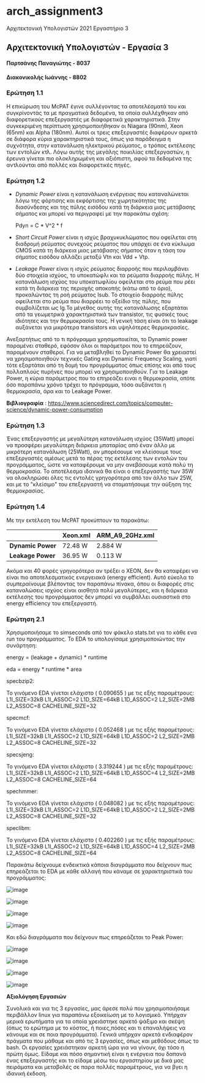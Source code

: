 # arch_assignment3

Αρχιτεκτονική Υπολογιστών 2021 Εργαστήριο 3

## Αρχιτεκτονική Υπολογιστών - Εργασία 3
#### Παρτσάνης Παναγιώτης - 8037
#### Διακονικολής Ιωάννης - 8802

### **Ερώτηση 1.1**


Η επικύρωση του McPAT έγινε συλλέγοντας τα αποτελέσματά του και συγκρίνοντάς τα με πραγματικά δεδομένα, τα οποία συλλέχθηκαν από διαφορετικούς επεξεργαστές με διαφορετικά χαρακτηριστικά. Στην συγκεκριμένη περίπτωση χρησιμοποιήθηκαν οι Niagara (90nm), Xeon (65nm) και Alpha (180nm). Αυτοί οι τρεις επεξεργαστές διαφέρουν αρκετά σε διάφορα κύρια χαρακτηριστικά τους, όπως για παράδειγμα η συχνότητα, στην κατανάλωση ηλεκτρικού ρεύματος, ο τρόπος εκτέλεσης των εντολών κτλ. Λόγω αυτής της μεγάλης ποικιλίας επεξεργαστών, η έρευνα γίνεται πιο ολοκληρωμένη και αξιόπιστη, αφού τα δεδομένα της αντλούνται από πολλές και διαφορετικές πηγές.

### **Ερώτηση 1.2**

* _Dynamic Power_ είναι η κατανάλωση ενέργειας που καταναλώνεται λόγω της φόρτισης και εκφόρτισης της χωρητικότητας της διασύνδεσης και της πύλης εισόδου κατά τη διάρκεια μιας μετάβασης σήματος και μπορεί να περιγραφεί με την παρακάτω σχέση: 

  Pdyn = C * V^2 * f
  
* _Short Circuit Power_ είναι η ισχύς βραχυκυκλώματος που οφείλεται στη διαδρομή ρεύματος συνεχούς ρεύματος που υπάρχει σε ένα κύκλωμα CMOS κατά τη διάρκεια μιας μετάβασης σήματος όταν η τάση του σήματος εισόδου αλλάζει μεταξύ Vtn και Vdd + Vtp.

* _Leakage Power_ είναι η ισχύς ρεύματος διαρροής που περιλαμβάνει δύο στοιχεία ισχύος, το υποκατώφλι και τα ρεύματα διαρροής πύλης. Η κατανάλωση ισχύος του υποκατωφλίου οφείλεται στο ρεύμα που ρέει κατά τη διάρκεια της περιοχής αποκοπής (κάτω από το όριο), προκαλώντας τη ροή ρεύματος Isub. Το στοιχείο διαρροής πύλης οφείλεται στο ρεύμα που διαρρέει το οξείδιο της πύλης, που συμβολίζεται ως Ig.Το μέγεθος αυτής της κατανάλωσης εξαρτάται από τα γεωμετρικά χαρακτηριστικά των transistor, τις φυσικές τους ιδιότητες και την θερμοκρασία τους. Η γενική τάση είναι ότι το leakage αυξάνεται για μικρότερα transistors και υψηλότερες θερμοκρασίες.

Ανεξαρτήτως από το τι πρόγραμμα χρησιμοποιείται, το Dynamic power παραμένει σταθερό, εφόσον όλοι οι παράμετροι που το επηρεάζουν, παραμένουν σταθεροί. Για να μεταβληθεί το Dynamic Power θα χρειαστεί να χρησιμοποιηθούν τεχνικές Gating και Dynamic Frequency Scaling, γιατί τότε εξαρτάται από τη δομή του προγράμματος όπως επίσης και από τους πολλαπλούς πυρήνες που μπορεί να χρησιμοποιηθούν. Για το Leakage Power, η κύρια παράμετρος που το επηρεάζει ειναι η θερμοκρασία, οπότε όσο παραπάνω χρόνο τρέχει το πρόγραμμα, τόσο αυξάνεται η θερμοκρασία, άρα και το Leakage Power.
  
**Βιβλιογραφία** : https://www.sciencedirect.com/topics/computer-science/dynamic-power-consumption

### **Ερώτηση 1.3**

Ένας επεξεργαστής με μεγαλύτερη κατανάλωση ισχύος (35Watt) μπορεί να προσφέρει μεγαλύτερη διάρκεια μπαταρίας από έναν άλλο με μικρότερη κατανάλωση (25Watt), αν μπορέσουμε να κλείσουμε τους επεξεργαστές αμέσως μετά το πέρας της εκτέλεσης των εντολών του προγράμματος, ώστε να καταφέρουμε να μην ανεβάσουμε κατά πολύ τη θερμοκρασία. Το αποτέλεσμα ιδανικά θα είναι ο επεξεργαστής των 35W να ολοκληρώσει όλες τις εντολές γρηγορότερα από τον άλλο των 25W, και με το "κλείσιμο" του επεξεργαστή να σταματήσουμε την αύξηση της θερμοκρασίας.


### **Ερώτηση 1.4**

Με την εκτέλεση του McPAT προκύπτουν τα παρακάτω:

|  | **Xeon.xml** | **ARM_A9_2GHz.xml** |
| ---------------- | ----------- | ----------- |
| **Dynamic Power** | 72.48 W | 2.884 W |
| **Leakage Power** | 36.95 W | 0.113 W |

Ακόμα και 40 φορές γρηγορότερα αν τρέξει ο ΧΕΟΝ, δεν θα καταφέρει να είναι πιο αποτελεσματικός ενεργειακά (energy efficient). Αυτό εύκολα το συμπεραίνουμε βλέποντας τον παραπάνω πίνακα, όπου οι διαφορές στις καταναλώσεις ισχύος είναι αισθητά πολύ μεγαλύτερες, και η διάρκεια εκτέλεσης του προγράμματος δεν μπορεί να συμβάλλει ουσιαστικά στο energy efficiency του επεξεργαστή.

### **Ερώτηση 2.1**

Χρησιμοποιήσαμε το simseconds από τον φάκελο stats.txt για το κάθε ενα run του προγράμματος. Το EDA το υπολογίσαμε χρησιμοποιώντας την συνάρτηση: 

energy = (leakage + dynamic) * runtime

eda = energy * runtime * area


specbzip2:

Το γινόμενο EDA γίνεται ελάχιστο ( 0.090655 ) με τις εξής παραμέτρους:
L1I_SIZE=32kB L1I_ASSOC=2 L1D_SIZE=64kB L1D_ASSOC=2 L2_SIZE=2MB L2_ASSOC=8 CACHELINE_SIZE=32

specmcf:

Το γινόμενο EDA γίνεται ελάχιστο ( 0.052468 ) με τις εξής παραμέτρους:
L1I_SIZE=32kB L1I_ASSOC=2 L1D_SIZE=64kB L1D_ASSOC=2 L2_SIZE=2MB L2_ASSOC=8 CACHELINE_SIZE=32

specsjeng:

Το γινόμενο EDA γίνεται ελάχιστο ( 3.319244 ) με τις εξής παραμέτρους:
L1I_SIZE=32kB L1I_ASSOC=2 L1D_SIZE=64kB L1D_ASSOC=4 L2_SIZE=2MB L2_ASSOC=8 CACHELINE_SIZE=64

spechmmer:

Το γινόμενο EDA γίνεται ελάχιστο ( 0.048082 ) με τις εξής παραμέτρους:
L1I_SIZE=32kB L1I_ASSOC=2 L1D_SIZE=64kB L1D_ASSOC=2 L2_SIZE=2MB L2_ASSOC=8 CACHELINE_SIZE=32

speclibm:

Το γινόμενο EDA γίνεται ελάχιστο ( 0.402260 ) με τις εξής παραμέτρους:
L1I_SIZE=32kB L1I_ASSOC=2 L1D_SIZE=64kB L1D_ASSOC=4 L2_SIZE=2MB L2_ASSOC=8 CACHELINE_SIZE=64


Παρακάτω δείχνουμε ενδεικτικά κάποια διαγράμματα που δείχνουν πως επηρεάζεται το EDA με κάθε αλλαγή που κάναμε σε χαρακτηριστικά του προγράμματος:

![image](https://user-images.githubusercontent.com/95228714/150543258-18e14658-6cdd-4eca-b34f-6e739e84470e.png)

![image](https://user-images.githubusercontent.com/95228714/150543751-a512d92e-3a20-49b2-aed0-f12b24897a53.png)

![image](https://user-images.githubusercontent.com/95228714/150543807-8e2724b4-6de2-4d00-9746-11330410c207.png)

![image](https://user-images.githubusercontent.com/95228714/150543897-488c6e4a-7aed-4e0c-93c6-cc931d0e563e.png)

Και εδώ διαγράμματα που δείχνουν πως επηρεάζεται το Peak Power:

![image](https://user-images.githubusercontent.com/95228714/150544185-db2fc2d9-2d8f-4ca9-ae7f-4700c3b5a162.png)

![image](https://user-images.githubusercontent.com/95228714/150544237-f2a03fca-4451-40f2-99b2-7f4450983dac.png)

![image](https://user-images.githubusercontent.com/95228714/150544674-bb012b20-46b7-4274-9a66-d2f061507243.png)


![image](https://user-images.githubusercontent.com/95228714/150544422-391d5966-7fae-4be0-b0eb-c011dad71792.png)


**Αξιολόγηση Εργασιών**

Συνολικά και για τις 3 εργασίες, μας άρεσε πολύ που χρησιμοποιήσαμε περιβάλλον linux για παραπάνω εξοικείωση με το λογισμικό. Υπήρχαν μερικά ερωτήματα για τα οποία χρειάστηκε αρκετό ψάξιμο και σκέψη (όπως το ερώτημα με το κόστος, ή ποιες,πόσες και τι επαναλήψεις να κάνουμε και σε ποια προγράμματα). Γενικά υπήρχαν αρκετά ενδιαφέρον πράγματα που μάθαμε και από τις 3 εργασίες, όπως και μεθόδους όπως το bash. Οι εργασίες χρειάστηκαν αρκετή ώρα για να γίνουν, όχι τόσο η πρώτη όμως. Είδαμε και πόσο σημαντική είναι η ενέργεια που δαπανά ένας επεξεργαστής και το είδαμε μέσω του εργαστηρίου με δικά μας πειράματα και μεταβολές σε παρα πολλές παραμέτρους, για να βγει η ιδανική έκδοση. 
